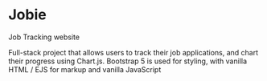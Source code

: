# Jobie
Job Tracking website

Full-stack project that allows users to track their job applications, and chart their progress using Chart.js.
Bootstrap 5 is used for styling, with vanilla HTML / EJS for markup and vanilla JavaScript
